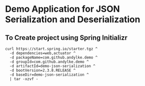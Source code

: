 # Demo Application for JSON Serialization and Deserialization

## To Create project using Spring Initializr
```
curl https://start.spring.io/starter.tgz ^
  -d dependencies=web,actuator ^
  -d packageName=com.github.andylke.demo ^
  -d groupId=com.github.andylke.demo ^
  -d artifactId=demo-json-serialization ^
  -d bootVersion=2.3.8.RELEASE ^
  -d baseDir=demo-json-serialization ^
  | tar -xzvf -
```
